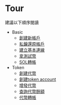# Tour

建議以下順序閱讀

* Basic
  * [創建新帳戶](../tour/basic/create-keypair/main.ts)
  * [私鑰還原帳戶](../tour/basic/retrieve-keypair/main.ts)
  * [建立基本連線](../tour/basic/create-connection/main.ts)
  * [拿測試幣](../tour/basic/request-airdrop/main.ts)
  * [SOL轉帳](../tour/basic/transfer/main.ts)
* Token
  * [創建代幣](../tour/token/create-mint/main.ts)
  * [創建token account](../tour/token/create-token-account/main.ts)
  * [增發代幣](../tour/token/mint-to/main.ts)
  * [查詢代幣餘額](../tour/token/get-token-balance/main.ts)
  * [代幣轉帳](../tour/token/token-transfer/main.ts)
